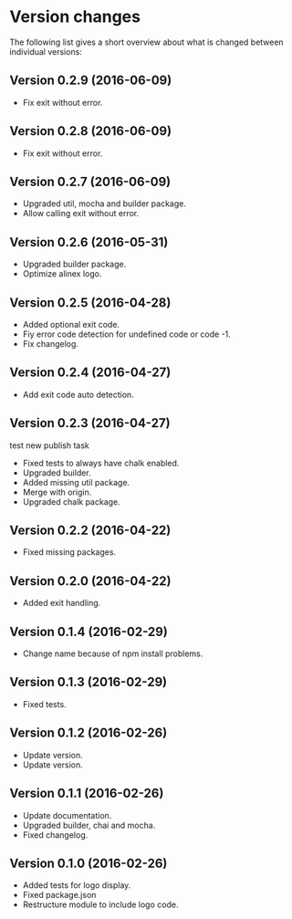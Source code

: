 Version changes
=================================================

The following list gives a short overview about what is changed between
individual versions:

Version 0.2.9 (2016-06-09)
-------------------------------------------------
- Fix exit without error.

Version 0.2.8 (2016-06-09)
-------------------------------------------------
- Fix exit without error.

Version 0.2.7 (2016-06-09)
-------------------------------------------------
- Upgraded util, mocha and builder package.
- Allow calling exit without error.

Version 0.2.6 (2016-05-31)
-------------------------------------------------
- Upgraded builder package.
- Optimize alinex logo.

Version 0.2.5 (2016-04-28)
-------------------------------------------------
- Added optional exit code.
- Fiy error code detection for undefined code or code -1.
- Fix changelog.

Version 0.2.4 (2016-04-27)
-------------------------------------------------
- Add exit code auto detection.

Version 0.2.3 (2016-04-27)
-------------------------------------------------
test new publish task

- Fixed tests to always have chalk enabled.
- Upgraded builder.
- Added missing util package.
- Merge with origin.
- Upgraded chalk package.

Version 0.2.2 (2016-04-22)
-------------------------------------------------
- Fixed missing packages.

Version 0.2.0 (2016-04-22)
-------------------------------------------------
- Added exit handling.

Version 0.1.4 (2016-02-29)
-------------------------------------------------
- Change name because of npm install problems.

Version 0.1.3 (2016-02-29)
-------------------------------------------------
- Fixed tests.

Version 0.1.2 (2016-02-26)
-------------------------------------------------
- Update version.
- Update version.

Version 0.1.1 (2016-02-26)
-------------------------------------------------
- Update documentation.
- Upgraded builder, chai and mocha.
- Fixed changelog.

Version 0.1.0 (2016-02-26)
-------------------------------------------------
- Added tests for logo display.
- Fixed package.json
- Restructure module to include logo code.
